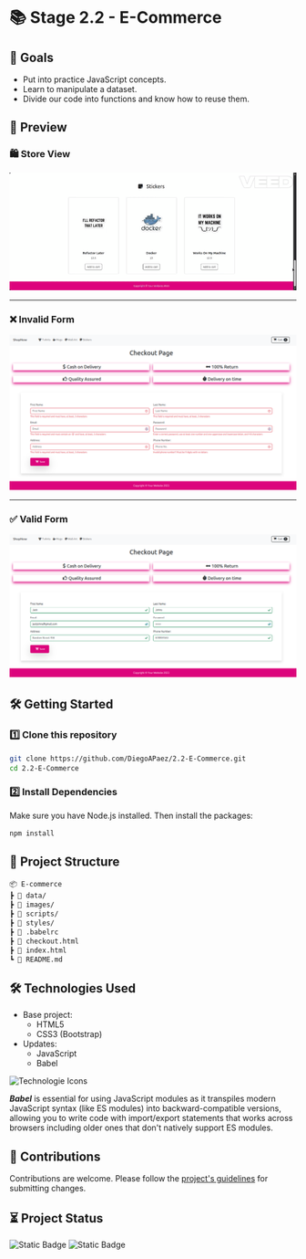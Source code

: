# 📚 Stage 2.2 - E-Commerce


## 🧠 Goals

- Put into practice JavaScript concepts.
- Learn to manipulate a dataset.
- Divide our code into functions and know how to reuse them.

## 🎥 Preview

### 🛍️ Store View
![Store Preview](preview/store-preview.gif)

---

### ❌ Invalid Form
![Invalid Form](preview/form-invalid.png)

---

### ✅ Valid Form
![Valid Form](preview/form-valid.png)

## 🛠️ Getting Started

### 1️⃣ Clone this repository

```bash
git clone https://github.com/DiegoAPaez/2.2-E-Commerce.git
cd 2.2-E-Commerce
```

### 2️⃣ Install Dependencies

Make sure you have Node.js installed. Then install the packages:

```bash
npm install
```

## 📁 Project Structure

```
📦 E-commerce
┣ 📂 data/
┣ 📂 images/
┣ 📂 scripts/
┣ 📂 styles/
┣ 📄 .babelrc
┣ 📄 checkout.html
┣ 📄 index.html
┗ 📄 README.md
```

## 🛠 Technologies Used

- Base project:
    - HTML5
    - CSS3 (Bootstrap)
- Updates:
    - JavaScript
    - Babel    


![Technologie Icons](https://skillicons.dev/icons?i=html,css,bootstrap,js,babel "Technologie Icons")

***Babel*** is essential for using JavaScript modules as it transpiles modern JavaScript syntax (like ES modules) into backward-compatible versions, allowing you to write code with import/export statements that works across browsers including older ones that don't natively support ES modules.

## 🤝 Contributions

Contributions are welcome. Please follow the [project's guidelines](CONTRIBUTING.md) for submitting changes.

## ⏳ Project Status

![Static Badge](https://img.shields.io/badge/In_Progress-In_Progress?style=flat-square&label=Status) ![Static Badge](https://img.shields.io/badge/Pending-Revision?style=flat-square&label=Revision&color=yellow)
